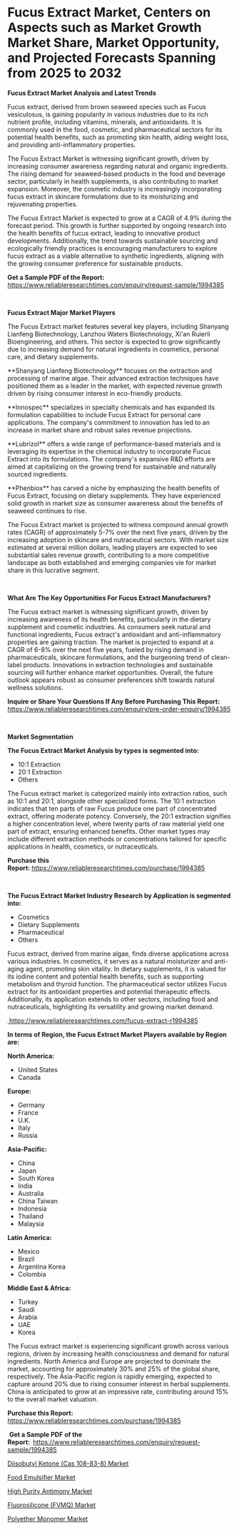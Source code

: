 <p><h1>Fucus Extract Market, Centers on Aspects such as Market Growth Market Share, Market Opportunity, and Projected Forecasts Spanning from 2025 to 2032</h1></p><p><strong>Fucus Extract Market Analysis and Latest Trends</strong></p>
<p><p>Fucus extract, derived from brown seaweed species such as Fucus vesiculosus, is gaining popularity in various industries due to its rich nutrient profile, including vitamins, minerals, and antioxidants. It is commonly used in the food, cosmetic, and pharmaceutical sectors for its potential health benefits, such as promoting skin health, aiding weight loss, and providing anti-inflammatory properties.</p><p>The Fucus Extract Market is witnessing significant growth, driven by increasing consumer awareness regarding natural and organic ingredients. The rising demand for seaweed-based products in the food and beverage sector, particularly in health supplements, is also contributing to market expansion. Moreover, the cosmetic industry is increasingly incorporating fucus extract in skincare formulations due to its moisturizing and rejuvenating properties.</p><p>The Fucus Extract Market is expected to grow at a CAGR of 4.9% during the forecast period. This growth is further supported by ongoing research into the health benefits of fucus extract, leading to innovative product developments. Additionally, the trend towards sustainable sourcing and ecologically friendly practices is encouraging manufacturers to explore fucus extract as a viable alternative to synthetic ingredients, aligning with the growing consumer preference for sustainable products.</p></p>
<p><strong>Get a Sample PDF of the Report:&nbsp;</strong> <a href="https://www.reliableresearchtimes.com/enquiry/request-sample/1994385?utm_campaign=2035&utm_medium=2&utm_source=Github&utm_content=ia&utm_term=30012025&utm_id=fucus-extract">https://www.reliableresearchtimes.com/enquiry/request-sample/1994385</a></p>
<p>&nbsp;</p>
<p><strong>Fucus Extract Major Market Players</strong></p>
<p><p>The Fucus Extract market features several key players, including Shanyang Lianfeng Biotechnology, Lanzhou Waters Biotechnology, Xi'an Ruierli Bioengineering, and others. This sector is expected to grow significantly due to increasing demand for natural ingredients in cosmetics, personal care, and dietary supplements.</p><p>**Shanyang Lianfeng Biotechnology** focuses on the extraction and processing of marine algae. Their advanced extraction techniques have positioned them as a leader in the market, with expected revenue growth driven by rising consumer interest in eco-friendly products. </p><p>**Innospec** specializes in specialty chemicals and has expanded its formulation capabilities to include Fucus Extract for personal care applications. The company's commitment to innovation has led to an increase in market share and robust sales revenue projections.</p><p>**Lubrizol** offers a wide range of performance-based materials and is leveraging its expertise in the chemical industry to incorporate Fucus Extract into its formulations. The company's expansive R&D efforts are aimed at capitalizing on the growing trend for sustainable and naturally sourced ingredients.</p><p>**Phenbiox** has carved a niche by emphasizing the health benefits of Fucus Extract, focusing on dietary supplements. They have experienced solid growth in market size as consumer awareness about the benefits of seaweed continues to rise.</p><p>The Fucus Extract market is projected to witness compound annual growth rates (CAGR) of approximately 5-7% over the next five years, driven by the increasing adoption in skincare and nutraceutical sectors. With market size estimated at several million dollars, leading players are expected to see substantial sales revenue growth, contributing to a more competitive landscape as both established and emerging companies vie for market share in this lucrative segment.</p></p>
<p>&nbsp;</p>
<p><strong>What Are The Key Opportunities For Fucus Extract Manufacturers?</strong></p>
<p><p>The Fucus extract market is witnessing significant growth, driven by increasing awareness of its health benefits, particularly in the dietary supplement and cosmetic industries. As consumers seek natural and functional ingredients, Fucus extract's antioxidant and anti-inflammatory properties are gaining traction. The market is projected to expand at a CAGR of 6-8% over the next five years, fueled by rising demand in pharmaceuticals, skincare formulations, and the burgeoning trend of clean-label products. Innovations in extraction technologies and sustainable sourcing will further enhance market opportunities. Overall, the future outlook appears robust as consumer preferences shift towards natural wellness solutions.</p></p>
<p><strong>Inquire or Share Your Questions If Any Before Purchasing This Report:</strong> <a href="https://www.reliableresearchtimes.com/enquiry/pre-order-enquiry/1994385?utm_campaign=2035&utm_medium=2&utm_source=Github&utm_content=ia&utm_term=30012025&utm_id=fucus-extract">https://www.reliableresearchtimes.com/enquiry/pre-order-enquiry/1994385</a></p>
<p>&nbsp;</p>
<p><strong>Market Segmentation</strong></p>
<p><strong>The Fucus Extract Market Analysis by types is segmented into:</strong></p>
<p><ul><li>10:1 Extraction</li><li>20:1 Extraction</li><li>Others</li></ul></p>
<p><p>The Fucus extract market is categorized mainly into extraction ratios, such as 10:1 and 20:1, alongside other specialized forms. The 10:1 extraction indicates that ten parts of raw Fucus produce one part of concentrated extract, offering moderate potency. Conversely, the 20:1 extraction signifies a higher concentration level, where twenty parts of raw material yield one part of extract, ensuring enhanced benefits. Other market types may include different extraction methods or concentrations tailored for specific applications in health, cosmetics, or nutraceuticals.</p></p>
<p><strong>Purchase this Report:&nbsp;</strong><a href="https://www.reliableresearchtimes.com/purchase/1994385?utm_campaign=2035&utm_medium=2&utm_source=Github&utm_content=ia&utm_term=30012025&utm_id=fucus-extract">https://www.reliableresearchtimes.com/purchase/1994385</a></p>
<p>&nbsp;</p>
<p><strong>The Fucus Extract Market Industry Research by Application is segmented into:</strong></p>
<p><ul><li>Cosmetics</li><li>Dietary Supplements</li><li>Pharmaceutical</li><li>Others</li></ul></p>
<p><p>Fucus extract, derived from marine algae, finds diverse applications across various industries. In cosmetics, it serves as a natural moisturizer and anti-aging agent, promoting skin vitality. In dietary supplements, it is valued for its iodine content and potential health benefits, such as supporting metabolism and thyroid function. The pharmaceutical sector utilizes Fucus extract for its antioxidant properties and potential therapeutic effects. Additionally, its application extends to other sectors, including food and nutraceuticals, highlighting its versatility and growing market demand.</p></p>
<p><a href="https://www.reliableresearchtimes.com/fucus-extract-r1994385?utm_campaign=2035&utm_medium=2&utm_source=Github&utm_content=ia&utm_term=30012025&utm_id=fucus-extract">&nbsp;https://www.reliableresearchtimes.com/fucus-extract-r1994385</a></p>
<p><strong>In terms of Region, the Fucus Extract Market Players available by Region are:</strong></p>
<p>
    <p> <strong> North America: </strong>
        <ul>
            <li>United States</li>
            <li>Canada</li>
        </ul>
        </p> 
    <p> <strong> Europe: </strong>
        <ul>
            <li>Germany</li>
            <li>France</li>
            <li>U.K.</li>
            <li>Italy</li>
            <li>Russia</li>
        </ul>
        </p> 
    <p> <strong> Asia-Pacific: </strong>
        <ul>
            <li>China</li>
            <li>Japan</li>
            <li>South Korea</li>
            <li>India</li>
            <li>Australia</li>
            <li>China Taiwan</li>
            <li>Indonesia</li>
            <li>Thailand</li>
            <li>Malaysia</li>
        </ul>
        </p> 
    <p> <strong> Latin America: </strong>
        <ul>
            <li>Mexico</li>
            <li>Brazil</li>
            <li>Argentina Korea</li>
            <li>Colombia</li>
        </ul>
        </p> 
    <p> <strong> Middle East & Africa: </strong>
        <ul>
            <li>Turkey</li>
            <li>Saudi</li>
            <li>Arabia</li>
            <li>UAE</li>
            <li>Korea</li>
        </ul>
    </p>
    </p>
<p><p>The Fucus extract market is experiencing significant growth across various regions, driven by increasing health consciousness and demand for natural ingredients. North America and Europe are projected to dominate the market, accounting for approximately 30% and 25% of the global share, respectively. The Asia-Pacific region is rapidly emerging, expected to capture around 20% due to rising consumer interest in herbal supplements. China is anticipated to grow at an impressive rate, contributing around 15% to the overall market valuation.</p></p>
<p><strong>Purchase this Report: </strong><a href="https://www.reliableresearchtimes.com/purchase/1994385?utm_campaign=2035&utm_medium=2&utm_source=Github&utm_content=ia&utm_term=30012025&utm_id=fucus-extract">https://www.reliableresearchtimes.com/purchase/1994385</a></p>
<p>&nbsp;<strong>Get a Sample PDF of the Report:&nbsp;&nbsp;</strong><a href="https://www.reliableresearchtimes.com/enquiry/request-sample/1994385?utm_campaign=2035&utm_medium=2&utm_source=Github&utm_content=ia&utm_term=30012025&utm_id=fucus-extract">https://www.reliableresearchtimes.com/enquiry/request-sample/1994385</a></p>
<p><strong></strong></p>
<p><p><a href="https://www.linkedin.com/pulse/why-diisobutyl-ketone-cas-108-83-8-market-thriving-62-cagr-edadf?utm_campaign=2035&utm_medium=2&utm_source=Github&utm_content=ia&utm_term=30012025&utm_id=fucus-extract">Diisobutyl Ketone (Cas 108-83-8) Market</a></p><p><a href="https://www.linkedin.com/pulse/market-dynamics-projected-growth-food-emulsifier-cagr-13-from-11gpf?utm_campaign=2035&utm_medium=2&utm_source=Github&utm_content=ia&utm_term=30012025&utm_id=fucus-extract">Food Emulsifier Market</a></p><p><a href="https://www.linkedin.com/pulse/in-depth-analysis-high-purity-antimony-market-growth-drivers-rhr6f?utm_campaign=2035&utm_medium=2&utm_source=Github&utm_content=ia&utm_term=30012025&utm_id=fucus-extract">High Purity Antimony Market</a></p><p><a href="https://www.linkedin.com/pulse/global-study-fluorosilicone-fvmq-market-from-2025-2032-mean-ymfcf?utm_campaign=2035&utm_medium=2&utm_source=Github&utm_content=ia&utm_term=30012025&utm_id=fucus-extract">Fluorosilicone (FVMQ) Market</a></p><p><a href="https://www.linkedin.com/pulse/market-study-polyether-monomer-size-dynamics-expected-growth-o14qf?utm_campaign=2035&utm_medium=2&utm_source=Github&utm_content=ia&utm_term=30012025&utm_id=fucus-extract">Polyether Monomer Market</a></p></p>